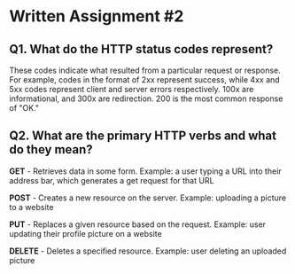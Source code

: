 # Written Assignment #2
## Q1. What do the HTTP status codes represent?
These codes indicate what resulted from a particular request or response. For example, codes in the format of 2xx represent success, while 4xx and 5xx codes represent client and server errors respectively. 100x are informational, and 300x are redirection. 200 is the most common response of "OK."

## Q2. What are the primary HTTP verbs and what do they mean?
**GET** - Retrieves data in some form. Example: a user typing a URL into their address bar, which generates a get request for that URL

**POST** - Creates a new resource on the server. Example: uploading a picture to a website

**PUT** - Replaces a given resource based on the request. Example: user updating their profile picture on a website

**DELETE** - Deletes a specified resource. Example: user deleting an uploaded picture